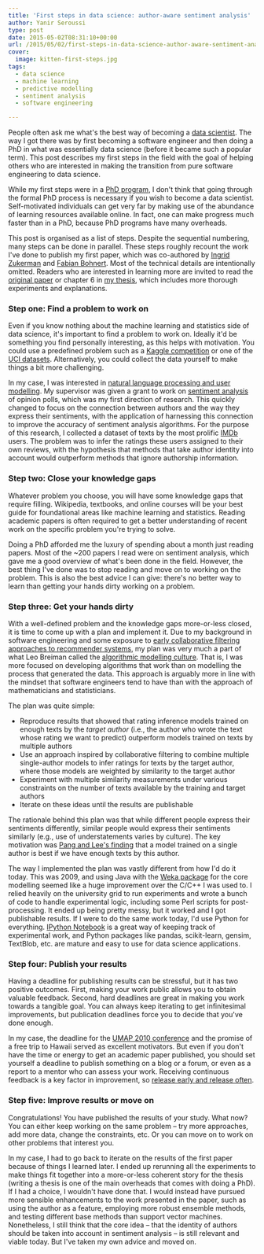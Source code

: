 ```yaml
---
title: 'First steps in data science: author-aware sentiment analysis'
author: Yanir Seroussi
type: post
date: 2015-05-02T08:31:10+00:00
url: /2015/05/02/first-steps-in-data-science-author-aware-sentiment-analysis/
cover:
  image: kitten-first-steps.jpg
tags:
  - data science
  - machine learning
  - predictive modelling
  - sentiment analysis
  - software engineering

---
```

People often ask me what's the best way of becoming a <a href="http://yanirseroussi.com/2014/10/23/what-is-data-science/" title="What is data science?" target="_blank" rel="noopener">data scientist</a>. The way I got there was by first becoming a software engineer and then doing a PhD in what was essentially data science (before it became such a popular term). This post describes my first steps in the field with the goal of helping others who are interested in making the transition from pure software engineering to data science.

While my first steps were in a <a href="http://yanirseroussi.com/phd-work/" title="PhD Work" target="_blank" rel="noopener">PhD program</a>, I don't think that going through the formal PhD process is necessary if you wish to become a data scientist. Self-motivated individuals can get very far by making use of the abundance of learning resources available online. In fact, one can make progress much faster than in a PhD, because PhD programs have many overheads.

This post is organised as a list of steps. Despite the sequential numbering, many steps can be done in parallel. These steps roughly recount the work I've done to publish my first paper, which was co-authored by <a href="http://users.monash.edu/~ingrid/" target="_blank" rel="noopener">Ingrid Zukerman</a> and <a href="https://sites.google.com/a/bohnert.eu/fabian-bohnert/" target="_blank" rel="noopener">Fabian Bohnert</a>. Most of the technical details are intentionally omitted. Readers who are interested in learning more are invited to read the <a href="https://dl.dropboxusercontent.com/u/25632965/SeroussiZukermanBohnert2010b.pdf" title="Collaborative Inference of Sentiments from Texts" target="_blank" rel="noopener">original paper</a> or chapter 6 in <a href="http://arrow.monash.edu.au/vital/access/services/Download/monash:89860/THESIS01" title="Text Mining and Rating Prediction with Topical User Models" target="_blank" rel="noopener">my thesis</a>, which includes more thorough experiments and explanations.

### Step one: Find a problem to work on

Even if you know nothing about the machine learning and statistics side of data science, it's important to find a problem to work on. Ideally it'd be something you find personally interesting, as this helps with motivation. You could use a predefined problem such as a <a href="http://www.kaggle.com/competitions" target="_blank" rel="noopener">Kaggle competition</a> or one of the <a href="http://archive.ics.uci.edu/ml/datasets.html" target="_blank" rel="noopener">UCI datasets</a>. Alternatively, you could collect the data yourself to make things a bit more challenging.

In my case, I was interested in <a href="http://www.csse.monash.edu.au/research/umnl/" target="_blank" rel="noopener">natural language processing and user modelling</a>. My supervisor was given a grant to work on <a href="https://en.wikipedia.org/wiki/Sentiment_analysis" target="_blank" rel="noopener">sentiment analysis</a> of opinion polls, which was my first direction of research. This quickly changed to focus on the connection between authors and the way they express their sentiments, with the application of harnessing this connection to improve the accuracy of sentiment analysis algorithms. For the purpose of this research, I collected a dataset of texts by the most prolific <a href="http://www.imdb.com/" target="_blank" rel="noopener">IMDb</a> users. The problem was to infer the ratings these users assigned to their own reviews, with the hypothesis that methods that take author identity into account would outperform methods that ignore authorship information.

### Step two: Close your knowledge gaps

Whatever problem you choose, you will have some knowledge gaps that require filling. Wikipedia, textbooks, and online courses will be your best guide for foundational areas like machine learning and statistics. Reading academic papers is often required to get a better understanding of recent work on the specific problem you're trying to solve.

<!-- While the number of citations and publication venue are good (but very far from perfect) indicators of paper quality, you will need to judge their relevance to your situation. -->

Doing a PhD afforded me the luxury of spending about a month just reading papers. Most of the ~200 papers I read were on sentiment analysis, which gave me a good overview of what's been done in the field. However, the best thing I've done was to stop reading and move on to working on the problem. This is also the best advice I can give: there's no better way to learn than getting your hands dirty working on a problem.

### Step three: Get your hands dirty

With a well-defined problem and the knowledge gaps more-or-less closed, it is time to come up with a plan and implement it. Due to my background in software engineering and some exposure to <a href="https://en.wikipedia.org/wiki/Collaborative_filtering#Memory-based" target="_blank" rel="noopener">early collaborative filtering approaches to recommender systems</a>, my plan was very much a part of what Leo Breiman called the <a href="http://projecteuclid.org/euclid.ss/1009213726" title="Statistical Modeling: The Two Cultures" target="_blank" rel="noopener">algorithmic modelling culture</a>. That is, I was more focused on developing algorithms that work than on modelling the process that generated the data. This approach is arguably more in line with the mindset that software engineers tend to have than with the approach of mathematicians and statisticians.

The plan was quite simple:

  * Reproduce results that showed that rating inference models trained on enough texts by the _target author_ (i.e., the author who wrote the text whose rating we want to predict) outperform models trained on texts by multiple authors
  * Use an approach inspired by collaborative filtering to combine multiple single-author models to infer ratings for texts by the target author, where those models are weighted by similarity to the target author
  * Experiment with multiple similarity measurements under various constraints on the number of texts available by the training and target authors
  * Iterate on these ideas until the results are publishable

The rationale behind this plan was that while different people express their sentiments differently, similar people would express their sentiments similarly (e.g., use of understatements varies by culture). The key motivation was <a href="http://arxiv.org/pdf/cs/0506075.pdf" target="_blank" rel="noopener">Pang and Lee's finding</a> that a model trained on a single author is best if we have enough texts by this author.

The way I implemented the plan was vastly different from how I'd do it today. This was 2009, and using Java with the <a href="http://www.cs.waikato.ac.nz/ml/weka/" target="_blank" rel="noopener">Weka package</a> for the core modelling seemed like a huge improvement over the C/C++ I was used to. I relied heavily on the university grid to run experiments and wrote a bunch of code to handle experimental logic, including some Perl scripts for post-processing. It ended up being pretty messy, but it worked and I got publishable results. If I were to do the same work today, I'd use Python for everything. <a href="http://ipython.org/notebook.html" target="_blank" rel="noopener">IPython Notebook</a> is a great way of keeping track of experimental work, and Python packages like pandas, scikit-learn, gensim, TextBlob, etc. are mature and easy to use for data science applications.

### Step four: Publish your results

Having a deadline for publishing results can be stressful, but it has two positive outcomes. First, making your work public allows you to obtain valuable feedback. Second, hard deadlines are great in making you work towards a tangible goal. You can always keep iterating to get infinitesimal improvements, but publication deadlines force you to decide that you've done enough.

In my case, the deadline for the <a href="http://www.um.org/" target="_blank" rel="noopener">UMAP 2010 conference</a> and the promise of a free trip to Hawaii served as excellent motivators. But even if you don't have the time or energy to get an academic paper published, you should set yourself a deadline to publish something on a blog or a forum, or even as a report to a mentor who can assess your work. Receiving continuous feedback is a key factor in improvement, so <a href="https://en.wikipedia.org/wiki/Release_early%2C_release_often" target="_blank" rel="noopener">release early and release often</a>.

### Step five: Improve results or move on

Congratulations! You have published the results of your study. What now? You can either keep working on the same problem &ndash; try more approaches, add more data, change the constraints, etc. Or you can move on to work on other problems that interest you.

In my case, I had to go back to iterate on the results of the first paper because of things I learned later. I ended up rerunning all the experiments to make things fit together into a more-or-less coherent story for the thesis (writing a thesis is one of the main overheads that comes with doing a PhD). If I had a choice, I wouldn't have done that. I would instead have pursued more sensible enhancements to the work presented in the paper, such as using the author as a feature, employing more robust ensemble methods, and testing different base methods than support vector machines. Nonetheless, I still think that the core idea &ndash; that the identity of authors should be taken into account in sentiment analysis &ndash; is still relevant and viable today. But I've taken my own advice and moved on.
